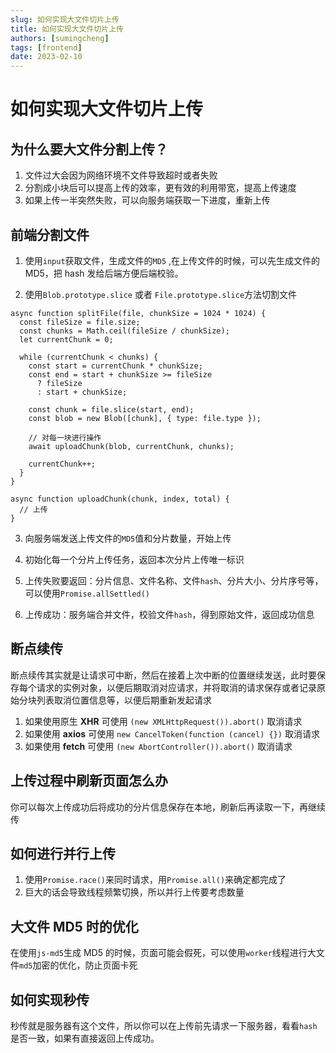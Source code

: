 ```yaml
---
slug: 如何实现大文件切片上传
title: 如何实现大文件切片上传
authors: [sumingcheng]
tags: [frontend]
date: 2023-02-10
---
```


# 如何实现大文件切片上传

## 为什么要大文件分割上传？

1. 文件过大会因为网络环境不文件导致超时或者失败
2. 分割成小块后可以提高上传的效率，更有效的利用带宽，提高上传速度
3. 如果上传一半突然失败，可以向服务端获取一下进度，重新上传

## 前端分割文件

1. 使用`input`获取文件，生成文件的`MD5` ,在上传文件的时候，可以先生成文件的 MD5，把 hash 发给后端方便后端校验。

2. 使用`Blob.prototype.slice` 或者 `File.prototype.slice`方法切割文件

```
async function splitFile(file, chunkSize = 1024 * 1024) {
  const fileSize = file.size;
  const chunks = Math.ceil(fileSize / chunkSize);
  let currentChunk = 0;

  while (currentChunk < chunks) {
    const start = currentChunk * chunkSize;
    const end = start + chunkSize >= fileSize
      ? fileSize
      : start + chunkSize;

    const chunk = file.slice(start, end);
    const blob = new Blob([chunk], { type: file.type });

    // 对每一块进行操作
    await uploadChunk(blob, currentChunk, chunks);

    currentChunk++;
  }
}

async function uploadChunk(chunk, index, total) {
  // 上传
}

```

3. 向服务端发送上传文件的`MD5`值和分片数量，开始上传

4. 初始化每一个分片上传任务，返回本次分片上传唯一标识

5. 上传失败要返回：分片信息、文件名称、文件`hash`、分片大小、分片序号等，可以使用`Promise.allSettled()`

6. 上传成功：服务端合并文件，校验文件`hash`，得到原始文件，返回成功信息

## 断点续传

断点续传其实就是让请求可中断，然后在接着上次中断的位置继续发送，此时要保存每个请求的实例对象，以便后期取消对应请求，并将取消的请求保存或者记录原始分块列表取消位置信息等，以便后期重新发起请求

1. 如果使用原生 **XHR** 可使用 `(new XMLHttpRequest()).abort()` 取消请求
2. 如果使用 **axios** 可使用 `new CancelToken(function (cancel) {})` 取消请求
3. 如果使用 **fetch** 可使用 `(new AbortController()).abort()` 取消请求

## 上传过程中刷新页面怎么办

你可以每次上传成功后将成功的分片信息保存在本地，刷新后再读取一下，再继续传

## 如何进行并行上传

1. 使用`Promise.race()`来同时请求，用`Promise.all()`来确定都完成了
2. 巨大的话会导致线程频繁切换，所以并行上传要考虑数量

## 大文件 MD5 时的优化

在使用`js-md5`生成 MD5 的时候，页面可能会假死，可以使用`worker`线程进行大文件`md5`加密的优化，防止页面卡死

## 如何实现秒传

秒传就是服务器有这个文件，所以你可以在上传前先请求一下服务器，看看`hash`是否一致，如果有直接返回上传成功。

